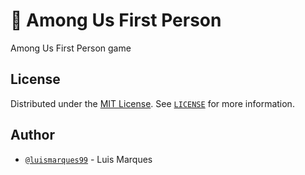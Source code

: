 # :gun: Among Us First Person

Among Us First Person game

## License

Distributed under the [MIT License](https://choosealicense.com/licenses/mit/). See [`LICENSE`](./LICENSE) for more information.

## Author

* [`@luismarques99`](https://github.com/luismarques99) - Luis Marques

